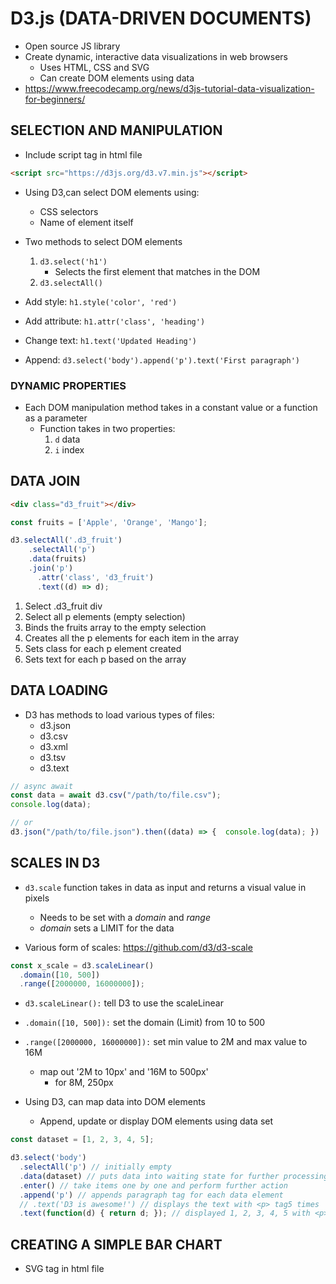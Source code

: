 # D3.js (DATA-DRIVEN DOCUMENTS)

  - Open source JS library
  - Create dynamic, interactive data visualizations in web browsers
    - Uses HTML, CSS and SVG
    - Can create DOM elements using data
  - https://www.freecodecamp.org/news/d3js-tutorial-data-visualization-for-beginners/

## SELECTION AND MANIPULATION

  - Include script tag in html file

  ```html
  <script src="https://d3js.org/d3.v7.min.js"></script>
  ```

  - Using D3,can select DOM elements using:
    - CSS selectors
    - Name of element itself
  
  - Two methods to select DOM elements
    1. `d3.select('h1')`
        - Selects the first element that matches in the DOM
    2. `d3.selectAll()`

  - Add style: `h1.style('color', 'red')`
  
  - Add attribute: `h1.attr('class', 'heading')`

  - Change text: `h1.text('Updated Heading')`

  - Append: `d3.select('body').append('p').text('First paragraph')`

### DYNAMIC PROPERTIES

  - Each DOM manipulation method takes in a constant value or a function as a parameter
    - Function takes in two properties:
      1. `d` data
      2. `i` index

## DATA JOIN

  ```html
  <div class="d3_fruit"></div>
  ```

  ```js
  const fruits = ['Apple', 'Orange', 'Mango'];

  d3.selectAll('.d3_fruit')
      .selectAll('p')
      .data(fruits)
      .join('p')
        .attr('class', 'd3_fruit')
        .text((d) => d);
  ```

  1. Select .d3_fruit div
  2. Select all p elements (empty selection)
  3. Binds the fruits array to the empty selection
  4. Creates all the p elements for each item in the array
  5. Sets class for each p element created
  6. Sets text for each p based on the array

## DATA LOADING

  - D3 has methods to load various types of files:
    - d3.json
    - d3.csv
    - d3.xml
    - d3.tsv
    - d3.text

  ```js
  // async await
  const data = await d3.csv("/path/to/file.csv");
  console.log(data);

  // or
  d3.json("/path/to/file.json").then((data) => {  console.log(data); })
  ```

## SCALES IN D3

  - `d3.scale` function takes in data as input and returns a visual value in pixels
    - Needs to be set with a *domain* and *range*
    - *domain* sets a LIMIT for the data
  
  - Various form of scales: https://github.com/d3/d3-scale

  ```js
  const x_scale = d3.scaleLinear()
    .domain([10, 500])
    .range([2000000, 16000000]);
  ```

  - `d3.scaleLinear():` tell D3 to use the scaleLinear
  - `.domain([10, 500]):` set the domain (Limit) from 10 to 500
  - `.range([2000000, 16000000]):` set min value to 2M and max value to 16M
    - map out '2M to 10px' and '16M to 500px'
      - for 8M, 250px
  




  - Using D3, can map data into DOM elements
    - Append, update or display DOM elements using data set
  
  ```js
  const dataset = [1, 2, 3, 4, 5];

  d3.select('body')
    .selectAll('p') // initially empty
    .data(dataset) // puts data into waiting state for further processing
    .enter() // take items one by one and perform further action
    .append('p') // appends paragraph tag for each data element
    // .text('D3 is awesome!') // displays the text with <p> tag5 times
    .text(function(d) { return d; }); // displayed 1, 2, 3, 4, 5 with <p> tags
  ```

## CREATING A SIMPLE BAR CHART

  - SVG tag in html file